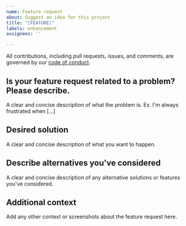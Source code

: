 ```yaml
---
name: Feature request
about: Suggest an idea for this project
title: "[FEATURE]"
labels: enhancement
assignees: ''

---
```


All contributions, including pull requests, issues, and comments, are governed by our [code of conduct](https://github.com/ContributorCovenant/beacon/blob/release/CODE_OF_CONDUCT.md).

## Is your feature request related to a problem? Please describe.
A clear and concise description of what the problem is. Ex. I'm always frustrated when [...]

## Desired solution
A clear and concise description of what you want to happen.

## Describe alternatives you've considered
A clear and concise description of any alternative solutions or features you've considered.

## Additional context
Add any other context or screenshots about the feature request here.
